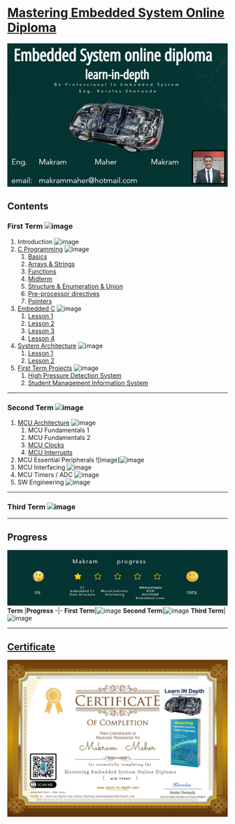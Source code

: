 # [Mastering Embedded System Online Diploma](https://www.learn-in-depth.com)

[<img src="/99_Images/Learn_in_depth.jpg" >](https://www.learn-in-depth.com/online-diploma/makrammaher@hotmail.com)

## **Contents**
### **First Term** ![image](https://progress-bar.dev/100/?title=Done)
1. Introduction ![image](https://progress-bar.dev/100/?title=Done)
2.  [C Programming](01_C_Programming) ![image](https://progress-bar.dev/100/?title=Done)
    1. [Basics](01_C_Programming/01_C_Basic)
    2. [Arrays & Strings](01_C_Programming/02_C_Array_Strings)
    3. [Functions](01_C_Programming/03_C_Functions)
    4. [Midterm](01_C_Programming/04_C_MidTerm)
    5. [Structure & Enumeration & Union](01_C_Programming/05_C_Struct_Enum_Union)
    6. [Pre-processor directives](01_C_Programming/06_C_Preprocessor_Directive)
    7. [Pointers](01_C_Programming/07_C_Pointers)
3. [Embedded C](02_Embedded_C) ![image](https://progress-bar.dev/100/?title=Done)
    1. [Lesson 1](02_Embedded_C/01_Lesson_1)
    2. [Lesson 2](02_Embedded_C/02_Lesson_2)
    3. [Lesson 3](02_Embedded_C/03_Lesson_3)
    4. [Lesson 4](02_Embedded_C/04_Lesson_4)
4. [System Architecture](03_Data_Structures) ![image](https://progress-bar.dev/100/?title=Done)
    1. [Lesson 1](03_Data_Structures/01_Lesson_01)
    2. [Lesson 2](03_Data_Structures/02_Lesson_02)
5. [First Term Projects](04_First_Term_Projects) ![image](https://progress-bar.dev/100/?title=Done)
    1. [High Pressure Detection System](04_First_Term_Projects/01_High_Pressure_Detection)
    2. [Student Management Information System](04_First_Term_Projects/02_Student_Database)

---
### **Second Term** ![image](https://progress-bar.dev/17/?title=In_Progress&color=daa520)
1. [MCU Architecture](05_MCU_Architecture) ![image](https://progress-bar.dev/100/?title=Done)
    1. MCU Fundamentals 1
    2. MCU Fundamentals 2
    3. [MCU Clocks](05_MCU_Architecture/03_MCU_Clocks)
    4. [MCU Interrupts](05_MCU_Architecture/04_MCU_Interrupts)
2. MCU Essential Peripherals ![image]![image](https://progress-bar.dev/5/?title=In_Progress&color=daa520)
3. MCU Interfacing ![image](https://progress-bar.dev/0/?title=To-do&color=ff0000)
4. MCU Timers / ADC ![image](https://progress-bar.dev/0/?title=To-do&color=ff0000)
5. SW Engineering ![image](https://progress-bar.dev/0/?title=To-do&color=ff0000)
---
### **Third Term** ![image](https://progress-bar.dev/0/?title=To-do&color=ff0000)

---
## **Progress**
[<img src="/99_Images/Progress.jpg" >](https://www.learn-in-depth.com/online-diploma/makrammaher@hotmail.com)
**Term** |**Progress**
-|-
**First Term**|![image](https://progress-bar.dev/100/?title=Done)
**Second Term**|![image](https://progress-bar.dev/12/?title=In_Progress&color=daa520)
**Third Term**|![image](https://progress-bar.dev/0/?title=To-do&color=ff0000)


---


## [**Certificate**](https://www.learn-in-depth.com/online-diploma/makrammaher@hotmail.com)

[<img src="/99_Images/Certificate.jpg" >](https://www.learn-in-depth.com/online-diploma/makrammaher@hotmail.com)

